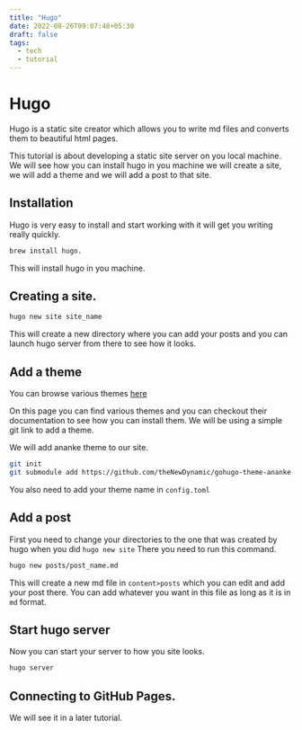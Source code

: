 ```yaml
---
title: "Hugo"
date: 2022-08-26T09:07:48+05:30
draft: false
tags:
  - tech
  - tutorial
---
```


# Hugo

Hugo is a static site creator which allows you to write md files and converts them to beautiful html pages.

This tutorial is about developing a static site server on you local machine.
We will see how you can install hugo in you machine we will create a site, we will add a theme and we will add a post to that site.

## Installation

Hugo is very easy to install and start working with it will get you writing really quickly.

```sh
brew install hugo.
```

This will install hugo in you machine.

## Creating a site.

```sh
hugo new site site_name
```

This will create a new directory where you can add your posts and you can launch hugo server from there to see how it looks.

## Add a theme

You can browse various themes [here](https://themes.gohugo.io/)

On this page you can find various themes and you can checkout their documentation to see how you can install them.
We will be using a simple git link to add a theme.

We will add ananke theme to our site.


```sh
git init
git submodule add https://github.com/theNewDynamic/gohugo-theme-ananke.git themes/ananke
```

You also need to add your theme name in `config.toml`

## Add a post

First you need to change your directories to the one that was created by hugo when you did `hugo new site`
There you need to run this command.

```sh
hugo new posts/post_name.md
```

This will create a new md file in `content>posts` which you can edit and add your post there.
You can add whatever you want in this file as long as it is in `md` format.


## Start hugo server

Now you can start your server to how you site looks.

```sh
hugo server
```

## Connecting to GitHub Pages.

We will see it in a later tutorial.




